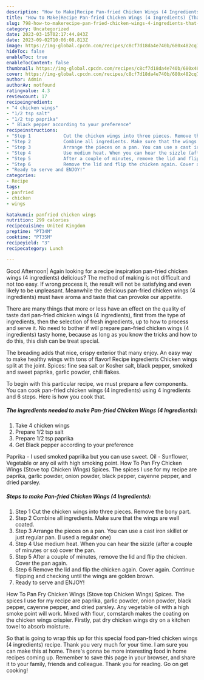 ```yaml
---
description: "How to Make|Recipe Pan-fried Chicken Wings (4 Ingredients) {That is Special"
title: "How to Make|Recipe Pan-fried Chicken Wings (4 Ingredients) {That is Special"
slug: 798-how-to-makerecipe-pan-fried-chicken-wings-4-ingredients-that-is-special
category: Uncategorized
date: 2023-03-15T02:17:44.843Z
date: 2023-09-02T10:06:08.813Z
image: https://img-global.cpcdn.com/recipes/c8cf7d18da4e740b/680x482cq70/pan-fried-chicken-wings-4-ingredients-recipe-main-photo.jpg
hideToc: false
enableToc: true
enableTocContent: false
thumbnail: https://img-global.cpcdn.com/recipes/c8cf7d18da4e740b/680x482cq70/pan-fried-chicken-wings-4-ingredients-recipe-main-photo.jpg
cover: https://img-global.cpcdn.com/recipes/c8cf7d18da4e740b/680x482cq70/pan-fried-chicken-wings-4-ingredients-recipe-main-photo.jpg
author: Admin
authorAv: notfound
ratingvalue: 4.3
reviewcount: 17
recipeingredient:
- "4 chicken wings"
- "1/2 tsp salt"
- "1/2 tsp paprika"
- " Black pepper according to your preference"
recipeinstructions:
- "Step 1            Cut the chicken wings into three pieces. Remove the bony part."
- "Step 2            Combine all ingredients. Make sure that the wings are well coated."
- "Step 3            Arrange the pieces on a pan. You can use a cast iron skillet or just regular pan. (I used a regular one)"
- "Step 4            Use medium heat. When you can hear the sizzle (after a couple of minutes or so) cover the pan."
- "Step 5            After a couple of minutes, remove the lid and flip the chicken. Cover the pan again."
- "Step 6            Remove the lid and flip the chicken again. Cover again. Continue flipping and checking until the wings are golden brown."
- "Ready to serve and ENJOY!"
categories:
- Recipe
tags:
- panfried
- chicken
- wings

katakunci: panfried chicken wings 
nutrition: 299 calories
recipecuisine: United Kingdom
preptime: "PT34M"
cooktime: "PT35M"
recipeyield: "3"
recipecategory: Lunch

---
```



Good Afternoon| Again looking for a recipe inspiration pan-fried chicken wings (4 ingredients) delicious? The method of making is not difficult and not too easy. If wrong process it, the result will not be satisfying and even likely to be unpleasant. Meanwhile the delicious pan-fried chicken wings (4 ingredients) must have aroma and taste that can provoke our appetite.






There are many things that more or less have an effect on the quality of taste dari pan-fried chicken wings (4 ingredients), first from the type of ingredients, then the selection of fresh ingredients, up to how to process and serve it. No need to bother if will prepare pan-fried chicken wings (4 ingredients) tasty home, because as long as you know the tricks and how to do this, this dish can be treat special.


The breading adds that nice, crispy exterior that many enjoy. An easy way to make healthy wings with tons of flavor! Recipe ingredients Chicken wings split at the joint. Spices: fine sea salt or Kosher salt, black pepper, smoked and sweet paprika, garlic powder, chili flakes.


To begin with this particular recipe, we must prepare a few components. You can cook pan-fried chicken wings (4 ingredients) using 4 ingredients and 6 steps. Here is how you cook that.

<!--inarticleads1-->

##### The ingredients needed to make Pan-fried Chicken Wings (4 Ingredients):

1. Take 4 chicken wings
1. Prepare 1/2 tsp salt
1. Prepare 1/2 tsp paprika
1. Get  Black pepper according to your preference


Paprika - I used smoked papriika but you can use sweet. Oil - Sunflower, Vegetable or any oil with high smoking point. How To Pan Fry Chicken Wings (Stove top Chicken Wings) Spices. The spices I use for my recipe are paprika, garlic powder, onion powder, black pepper, cayenne pepper, and dried parsley. 

<!--inarticleads2-->

##### Steps to make Pan-fried Chicken Wings (4 Ingredients):

1. Step 1            Cut the chicken wings into three pieces. Remove the bony part.
1. Step 2            Combine all ingredients. Make sure that the wings are well coated.
1. Step 3            Arrange the pieces on a pan. You can use a cast iron skillet or just regular pan. (I used a regular one)
1. Step 4            Use medium heat. When you can hear the sizzle (after a couple of minutes or so) cover the pan.
1. Step 5            After a couple of minutes, remove the lid and flip the chicken. Cover the pan again.
1. Step 6            Remove the lid and flip the chicken again. Cover again. Continue flipping and checking until the wings are golden brown.
1. Ready to serve and ENJOY!

How To Pan Fry Chicken Wings (Stove top Chicken Wings) Spices. The spices I use for my recipe are paprika, garlic powder, onion powder, black pepper, cayenne pepper, and dried parsley. Any vegetable oil with a high smoke point will work. Mixed with flour, cornstarch makes the coating on the chicken wings crispier. Firstly, pat dry chicken wings dry on a kitchen towel to absorb moisture. 

So that is going to wrap this up for this special food pan-fried chicken wings (4 ingredients) recipe. Thank you very much for your time. I am sure you can make this at home. There's gonna be more interesting food in home recipes coming up. Remember to save this page in your browser, and share it to your family, friends and colleague. Thank you for reading. Go on get cooking!

